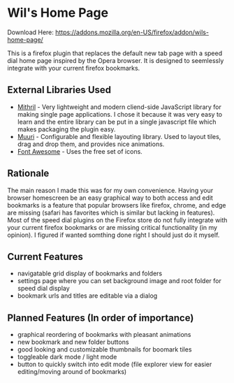 # Wil's Home Page
Download Here: https://addons.mozilla.org/en-US/firefox/addon/wils-home-page/

This is a firefox plugin that replaces the default new tab page with a speed dial home page inspired by the Opera browser. It is designed to seemlessly integrate with your current firefox bookmarks. 

## External Libraries Used
* [Mithril](https://mithril.js.org/) - Very lightweight and modern cliend-side JavaScript library for making single page applications. I chose it because it was very easy to learn and the entire library can be put in a single javascript file which makes packaging the plugin easy.
* [Muuri](https://muuri.dev/) - Configurable and flexible layouting library. Used to layout tiles, drag and drop them, and provides nice animations.
* [Font Awesome](https://fontawesome.com/) - Uses the free set of icons.

## Rationale
The main reason I made this was for my own convenience. Having your browser homescreen be an easy graphical way to both access and edit bookmarks is a feature that popular browsers like firefox, chrome, and edge are missing (safari has favorites which is similar but lacking in features). Most of the speed dial plugins on the Firefox store do not fully integrate with your current firefox bookmarks or are missing critical functionality (in my opinion). I figured if wanted somthing done right I should just do it myself.

## Current Features
* navigatable grid display of bookmarks and folders
* settings page where you can set background image and root folder for speed dial display
* bookmark urls and titles are editable via a dialog

## Planned Features (In order of importance)
* graphical reordering of bookmarks with pleasant animations
* new bookmark and new folder buttons
* good looking and customizable thumbnails for boomark tiles
* toggleable dark mode / light mode
* button to quickly switch into edit mode (file explorer view for easier editing/moving around of bookmarks)
